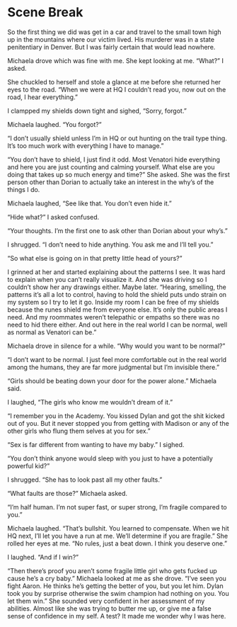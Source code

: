 #  Scene Break

So the first thing we did was get in a car and travel to the small town high up
in the mountains where our victim lived. His murderer was in a state
penitentiary in Denver. But I was fairly certain that would lead nowhere.

Michaela drove which was fine with me. She kept looking at me. “What?” I asked.

She chuckled to herself and stole a glance at me before she returned her eyes to
the road. “When we were at HQ I couldn’t read you, now out on the road, I hear
everything.”

I clampped my shields down tight and sighed, “Sorry, forgot.”

Michaela laughed. “You forgot?”

“I don’t usually shield unless I’m in HQ or out hunting on the trail type thing.
It’s too much work with everything I have to manage.”

“You don’t have to shield, I just find it odd. Most Venatori hide everything and
here you are just counting and calming yourself. What else are you doing that
takes up so much energy and time?” She asked. She was the first person other
than Dorian to actually take an interest in the why’s of the things I do.

Michaela laughed, “See like that. You don’t even hide it.”

“Hide what?” I asked confused.

“Your thoughts. I’m the first one to ask other than Dorian about your why’s.”

I shrugged. “I don’t need to hide anything. You ask me and I’ll tell you.”

“So what else is going on in that pretty little head of yours?”

I grinned at her and started explaining about the patterns I see. It was hard to
explain when you can’t really visualize it. And she was driving so I couldn’t
show her any drawings either. Maybe later. “Hearing, smelling, the patterns it’s
all a lot to control, having to hold the shield puts undo strain on my system so
I try to let it go. Inside my room I can be free of my shields because the runes
shield me from everyone else. It’s only the public areas I need. And my
roommates weren’t telepathic or empaths so there was no need to hid there
either. And out here in the real world I can be normal, well as normal as
Venatori can be.”

Michaela drove in silence for a while. “Why would you want to be normal?”

“I don’t want to be normal. I just feel more comfortable out in the real world
among the humans, they are far more judgmental but I’m invisible there.”

“Girls should be beating down your door for the power alone.” Michaela said.

I laughed, “The girls who know me wouldn’t dream of it.”

“I remember you in the Academy. You kissed Dylan and got the shit kicked out of
you. But it never stopped you from getting with Madison or any of the other
girls who flung them selves at you for sex.”

“Sex is far different from wanting to have my baby.” I sighed.

“You don’t think anyone would sleep with you just to have a potentially powerful
kid?”

I shrugged. “She has to look past all my other faults.”

“What faults are those?” Michaela asked.

“I’m half human. I’m not super fast, or super strong, I’m fragile compared to
you.”

Michaela laughed. “That’s bullshit. You learned to compensate. When we hit HQ
next, I’ll let you have a run at me. We’ll determine if you are fragile.” She
rolled her eyes at me. “No rules, just a beat down. I think you deserve one.”

I laughed. “And if I win?”

“Then there’s proof you aren’t some fragile little girl who gets fucked up cause
he’s a cry baby.” Michaela looked at me as she drove. “I’ve seen you fight
Aaron. He thinks he’s getting the better of you, but you let him. Dylan took you
by surprise otherwise the swim champion had nothing on you. You let them win.”
She sounded very confident in her assessment of my abilities. Almost like she
was trying to butter me up, or give me a false sense of confidence in my self. A
test? It made me wonder why I was here.

